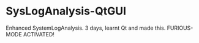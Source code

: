 # SysLogAnalysis-QtGUI
Enhanced SystemLogAnalysis. 3 days, learnt Qt and made this. FURIOUS-MODE ACTIVATED!
